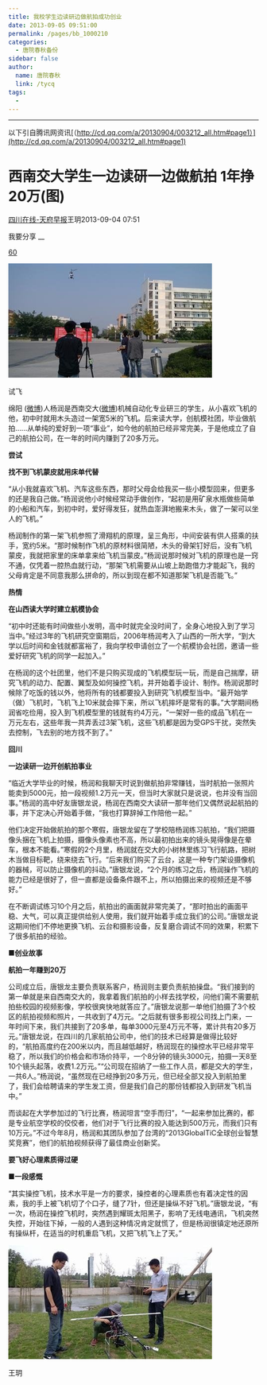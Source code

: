 ```yaml
---
title: 我校学生边读研边做航拍成功创业
date: 2013-09-05 09:51:00
permalink: /pages/bb_1000210
categories: 
  - 唐院春秋备份
sidebar: false
author: 
  name: 唐院春秋
  link: /tycq
tags: 
  - 
---
```


* * *

以下引自腾讯网资讯[（http://cd.qq.com/a/20130904/003212_all.htm#page1）](http://cd.qq.com/a/20130904/003212_all.htm#page1)  
  

# 西南交大学生一边读研一边做航拍 1年挣20万(图)

[四川在线-天府早报](http://morning.scol.com.cn/)王玥2013-09-04 07:51

我要分享 __

[60](http://comment5.cd.qq.com/comment.htm?site=cd&id=43525900)

[
![](/pic/img1.gtimg.com_cd_pics_hv1_231_38_1410_91695171.jpg)](http://cd.qq.com/a/20130904/003212_1.htm)

试飞

绵阳
([微博](http://t.qq.com/myxcb03#pref=qqcom.keyword))人杨润是西南交大([微博](http://t.qq.com/xinanjiaodaxin#pref=qqcom.keyword))机械自动化专业研三的学生，从小喜欢飞机的他，初中时就用木头造过一架宽5米的飞机。后来读大学，创航模社团，毕业做航拍……从单纯的爱好到一项“事业”，如今他的航拍已经非常完美，于是他成立了自己的航拍公司，在一年的时间内赚到了20多万元。

 **尝试**

 **找不到飞机蒙皮就用床单代替**

“从小我就喜欢飞机、汽车这些东西，那时父母会给我买一些小模型回来，但更多的还是我自己做。”杨润说他小时候经常动手做创作，“起初是用矿泉水瓶做些简单的小船和汽车，到初中时，爱好得发狂，就热血澎湃地搬来木头，做了一架可以坐人的飞机。”

杨润制作的第一架飞机参照了滑翔机的原理，呈三角形，中间安装有供人搭乘的扶手，宽约5米。“那时候制作飞机的原材料很简陋，木头的骨架钉好后，没有飞机蒙皮，我就把家里的床单拿来给飞机当蒙皮。”杨润说那时候对飞机的原理也是一窍不通，仅凭着一腔热血就行动，“那架飞机需要从山坡上助跑借力才能起飞，我的父母肯定是不同意我那么拼命的，所以到现在都不知道那架飞机是否能飞。”

 **热情**

 **在山西读大学时建立航模协会**

“初中时还能有时间做些小发明，高中时就完全没时间了，全身心地投入到了学习当中。”经过3年的飞机研究空窗期后，2006年杨润考入了山西的一所大学，“到大学以后时间和金钱就都富裕了，我向学校申请创立了一个航模协会社团，邀请一些爱好研究飞机的同学一起加入。”

在杨润的这个社团里，他们不是只购买现成的飞机模型玩一玩，而是自己揣摩，研究飞机的动力、配置、翼型及如何操控飞机，并开始着手设计、制作。杨润说那时候除了吃饭的钱以外，他将所有的钱都要投入到研究飞机模型当中。“最开始学（做）飞机时，飞机飞上10米就会摔下来，所以飞机摔坏是常有的事。”大学期间杨润省吃俭用，投入到飞机模型里的钱就有约4万元，“一架好一些的成品飞机在一万元左右，这些年我一共弄丢过3架飞机，这些飞机都是因为受GPS干扰，突然失去控制，飞去别的地方找不到了。”

 **回川**

 **一边读研一边开创航拍事业**

“临近大学毕业的时候，杨润和我聊天时说到做航拍非常赚钱，当时航拍一张照片能卖到5000元，拍一段视频1.2万元一天，但当时大家就只是说说，也并没有当回事。”杨润的高中好友唐银龙说，杨润在西南交大读研一那年他们又偶然说起航拍的事，并下定决心开始着手做，“我也打算辞掉工作陪他一起。”

他们决定开始做航拍的那个寒假，唐银龙留在了学校陪杨润练习航拍，“我们把摄像头捆在飞机上拍摄，摄像头像素也不高，所以最初拍出来的镜头晃得像是在晕车，根本不能看。”寒假的2个月里，杨润就在交大的小树林里练习飞行航路，把树木当做目标靶，绕来绕去飞行。“后来我们购买了云台，这是一种专门架设摄像机的器械，可以防止摄像机的抖动。”唐银龙说，“2个月的练习之后，杨润操作飞机的能力已经是很好了，但一直都是设备条件跟不上，所以拍摄出来的视频还是不够好。”

在不断调试练习10个月之后，航拍出的画面就非常完美了，“那时拍出的画面平稳、大气，可以真正提供给别人使用，我们就开始着手成立我们的公司。”唐银龙说这期间他们不停地更换飞机、云台和摄影设备，反复磨合调试不同的效果，积累下了很多航拍的经验。

 **■创业故事**

 **航拍一年赚到20万**

公司成立后，唐银龙主要负责联系客户，杨润则主要负责航拍操盘。“我们接到的第一单就是来自西南交大的，我拿着我们航拍的小样去找学校，问他们需不需要航拍些校园的视频影像，学校很爽快地就答应了。”唐银龙说那一单他们拍摄了3个校区的航拍视频和照片，一共收到了4万元。“之后就有很多影视公司找上门来，一年时间下来，我们共接到了20多单，每单3000元至4万元不等，累计共有20多万元。”唐银龙说，在四川的几家航拍公司中，他们的技术已经算是做得比较好的，“航拍高度约在200米以内，而且越低越好，杨润现在的操控水平已经非常平稳了，所以我们的价格会和市场价持平，一个8分钟的镜头3000元，拍摄一天8至10个镜头起落，收费1.2万元。”“公司现在招纳了一些工作人员，都是交大的学生，一共6人。”杨润说，“虽然现在已经挣到20多万元，但已经全部又投入到航拍里了，我们会给聘请来的学生发工资，但是我们自己的那份钱都投入到研发飞机当中。”

而谈起在大学参加过的飞行比赛，杨润坦言“空手而归”，“一起来参加比赛的，都是专业航空学校的佼佼者，他们对于飞行比赛的投入能达到500万元，而我们只有10万元。”不过今年8月，杨润和其团队参加了台湾的“2013GlobalTiC全球创业智慧奖竞赛”，他们的航拍视频获得了最佳商业创新奖。

 **要飞好心理素质得过硬**

 **■一段感慨**

“其实操控飞机，技术水平是一方的要求，操控者的心理素质也有着决定性的因素，我的手上被飞机切了个口子，缝了7针，但还是操纵不好飞机。”唐银龙说，“有一次，杨润在操控飞机时，突然遇到耀斑太阳黑子，影响了无线电通讯，飞机突然失控，开始往下掉，一般的人遇到这种情况肯定就慌了，但是杨润很镇定地还原所有操纵杆，在适当的时机重启飞机，又把飞机飞上了天。”

[
![](/pic/img1.gtimg.com_cd_pics_hv1_43_39_1410_91695238.jpg)](http://cd.qq.com/newsphoto/)

王玥